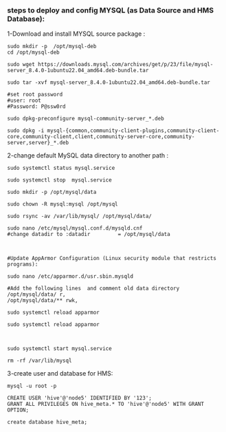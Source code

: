 
### steps to deploy and config MYSQL (as Data Source and HMS Database):

1-Download and install MYSQL source package :

```
sudo mkdir -p  /opt/mysql-deb
cd /opt/mysql-deb

sudo wget https://downloads.mysql.com/archives/get/p/23/file/mysql-server_8.4.0-1ubuntu22.04_amd64.deb-bundle.tar

sudo tar -xvf mysql-server_8.4.0-1ubuntu22.04_amd64.deb-bundle.tar

#set root password
#user: root
#Password: P@ssw0rd

sudo dpkg-preconfigure mysql-community-server_*.deb

sudo dpkg -i mysql-{common,community-client-plugins,community-client-core,community-client,client,community-server-core,community-server,server}_*.deb

```

2-change default MySQL data directory to another path :

```
sudo systemctl status mysql.service

sudo systemctl stop  mysql.service

sudo mkdir -p /opt/mysql/data

sudo chown -R mysql:mysql /opt/mysql

sudo rsync -av /var/lib/mysql/ /opt/mysql/data/

sudo nano /etc/mysql/mysql.conf.d/mysqld.cnf
#change datadir to :datadir         = /opt/mysql/data



#Update AppArmor Configuration (Linux security module that restricts programs):

sudo nano /etc/apparmor.d/usr.sbin.mysqld

#Add the following lines  and comment old data directory
/opt/mysql/data/ r,
/opt/mysql/data/** rwk,

sudo systemctl reload apparmor

sudo systemctl reload apparmor



sudo systemctl start mysql.service

rm -rf /var/lib/mysql
```




3-create user and database for HMS:

```
mysql -u root -p

CREATE USER 'hive'@'node5' IDENTIFIED BY '123';
GRANT ALL PRIVILEGES ON hive_meta.* TO 'hive'@'node5' WITH GRANT OPTION;

create database hive_meta;

```


